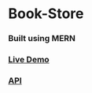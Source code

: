 # Book-Store
### Built using MERN
### [Live Demo ](https://bookstore-acv.netlify.app)
### [API](https://bookstore-api-ou69.onrender.com)

